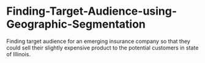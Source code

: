 # Finding-Target-Audience-using-Geographic-Segmentation
Finding target audience for an emerging insurance company so that they could sell their slightly expensive product to the potential customers in state of Illinois.
